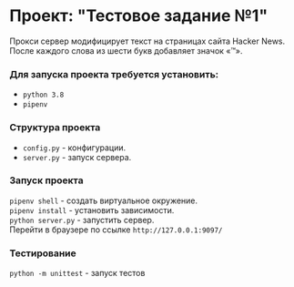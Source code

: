 # Проект: "Тестовое задание №1" 
Прокси сервер модифицирует текст на страницах сайта Hacker News. После каждого слова из шести букв добавляет значок «™».

### Для запуска проекта требуется установить:
- `python 3.8`
- `pipenv`

### Структура проекта
- `config.py` - конфигурации.
- `server.py` - запуск сервера.

### Запуск проекта
`pipenv shell` - создать виртуальное окружение.  
`pipenv install` - установить зависимости.  
`python server.py` - запустить сервер.  
Перейти в браузере по ссылке `http://127.0.0.1:9097/`

### Тестирование
`python -m unittest` - запуск тестов 




